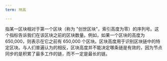 ```yaml
---
term: 块高

---
```

指某一区块相对于第一个区块（称为 "创世区块"，索引高度为零）的序列号。这个指标告诉我们在该区块之前的区块数量。例如，如果一个区块的高度为 650,000，则表示在它之前有 650,000 个区块。区块高度用于识别区块链中的特定区块。与人们普遍认为的相反，区块高度并不能决定哪条链是有效的，因为节点同步的是积累了最多工作的链，而不一定是最长的链。